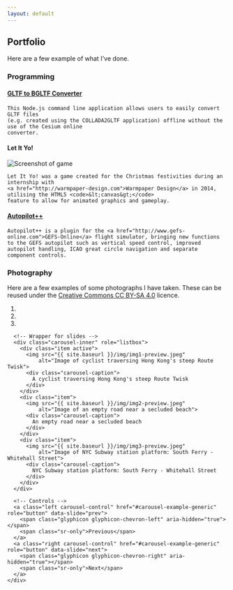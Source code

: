 ```yaml
---
layout: default
---
```


## Portfolio

<p>Here are a few example of what I've done.</p>

<div class="col-lg-6">
  <h3>Programming</h3>

  <div class="row marketing">
    <h4><a href="https://github.com/Qantas94Heavy/binary-gtlf-utils">GLTF to BGLTF Converter</a></h4>

    This Node.js command line application allows users to easily convert GLTF files
    (e.g. created using the COLLADA2GLTF application) offline without the use of the Cesium online
    converter.
  </div>

  <div class="row marketing">
    <h4>Let It Yo!</h4>
    <img src="{{ site.baseurl }}/img/let-it-yo.png" alt="Screenshot of game" class="img-responsive">

    Let It Yo! was a game created for the Christmas festivities during an internship with
    <a href="http://warmpaper-design.com">Warmpaper Design</a> in 2014, utilising the HTML5 <code>&lt;canvas&gt;</code>
    feature to allow for animated graphics and gameplay.
  </div>

  <div class="row marketing">
    <h4><a href="https://github.com/Qantas94Heavy/autopilot-pp">Autopilot++</a></h4>

    Autopilot++ is a plugin for the <a href="http://www.gefs-online.com">GEFS-Online</a> flight simulator, bringing new functions
    to the GEFS autopilot such as vertical speed control, improved autopilot handling, ICAO great circle navigation and separate
    component controls.
  </div>
</div>

<div class="col-lg-6">
  <h3>Photography</h3>

  <div class="row marketing">
    Here are a few examples of some photographs I have taken. These can be reused under the
    <a href="https://creativecommons.org/licenses/by-sa/4.0/">Creative Commons CC BY-SA 4.0</a>
    licence.
  </div>

  <div class="row marketing">
    <div id="photo-slider" class="carousel slide" data-ride="carousel">
      <!-- Indicators -->
      <ol class="carousel-indicators">
        <li data-target="#photo-slider" data-slide-to="0" class="active"></li>
        <li data-target="#photo-slider" data-slide-to="1"></li>
        <li data-target="#photo-slider" data-slide-to="2"></li>
      </ol>

      <!-- Wrapper for slides -->
      <div class="carousel-inner" role="listbox">
        <div class="item active">
          <img src="{{ site.baseurl }}/img/img1-preview.jpeg"
              alt="Image of cyclist traversing Hong Kong's steep Route Twisk">
          <div class="carousel-caption">
            A cyclist traversing Hong Kong's steep Route Twisk
          </div>
        </div>
        <div class="item">
          <img src="{{ site.baseurl }}/img/img2-preview.jpeg"
              alt="Image of an empty road near a secluded beach">
          <div class="carousel-caption">
            An empty road near a secluded beach
          </div>
        </div>
        <div class="item">
          <img src="{{ site.baseurl }}/img/img3-preview.jpeg"
              alt="Image of NYC Subway station platform: South Ferry - Whitehall Street">
          <div class="carousel-caption">
            NYC Subway station platform: South Ferry - Whitehall Street
          </div>
        </div>
      </div>

      <!-- Controls -->
      <a class="left carousel-control" href="#carousel-example-generic" role="button" data-slide="prev">
        <span class="glyphicon glyphicon-chevron-left" aria-hidden="true"></span>
        <span class="sr-only">Previous</span>
      </a>
      <a class="right carousel-control" href="#carousel-example-generic" role="button" data-slide="next">
        <span class="glyphicon glyphicon-chevron-right" aria-hidden="true"></span>
        <span class="sr-only">Next</span>
      </a>
    </div>
  </div>
</div>
